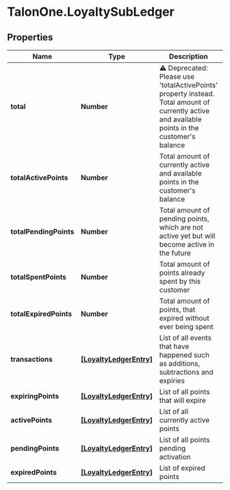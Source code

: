 # TalonOne.LoyaltySubLedger

## Properties

Name | Type | Description | Notes
------------ | ------------- | ------------- | -------------
**total** | **Number** | ⚠️ Deprecated: Please use &#39;totalActivePoints&#39; property instead. Total amount of currently active and available points in the customer&#39;s balance  | 
**totalActivePoints** | **Number** | Total amount of currently active and available points in the customer&#39;s balance | 
**totalPendingPoints** | **Number** | Total amount of pending points, which are not active yet but will become active in the future | 
**totalSpentPoints** | **Number** | Total amount of points already spent by this customer | 
**totalExpiredPoints** | **Number** | Total amount of points, that expired without ever being spent | 
**transactions** | [**[LoyaltyLedgerEntry]**](LoyaltyLedgerEntry.md) | List of all events that have happened such as additions, subtractions and expiries | [optional] 
**expiringPoints** | [**[LoyaltyLedgerEntry]**](LoyaltyLedgerEntry.md) | List of all points that will expire | [optional] 
**activePoints** | [**[LoyaltyLedgerEntry]**](LoyaltyLedgerEntry.md) | List of all currently active points | [optional] 
**pendingPoints** | [**[LoyaltyLedgerEntry]**](LoyaltyLedgerEntry.md) | List of all points pending activation | [optional] 
**expiredPoints** | [**[LoyaltyLedgerEntry]**](LoyaltyLedgerEntry.md) | List of expired points | [optional] 


